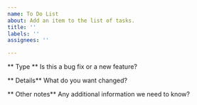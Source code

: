 ```yaml
---
name: To Do List
about: Add an item to the list of tasks.
title: ''
labels: ''
assignees: ''

---
```


** Type **
Is this a bug fix or a new feature?

** Details**
What do you want changed?

** Other notes**
Any additional information we need to know?
